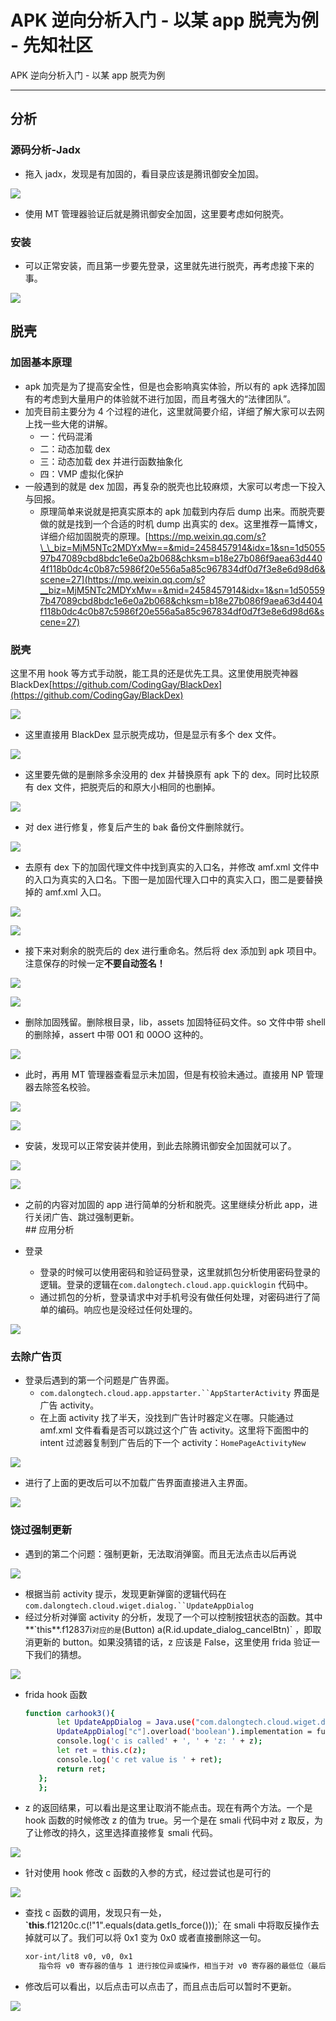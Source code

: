 

# APK 逆向分析入门 - 以某 app 脱壳为例 - 先知社区

APK 逆向分析入门 - 以某 app 脱壳为例

- - -

## 分析

### 源码分析-Jadx

-   拖入 jadx，发现是有加固的，看目录应该是腾讯御安全加固。

[![](assets/1705982064-e5df6e182175aad034f14f3cca0967a3.png)](https://xzfile.aliyuncs.com/media/upload/picture/20240121114654-b817eaba-b80f-1.png)

-   使用 MT 管理器验证后就是腾讯御安全加固，这里要考虑如何脱壳。

### 安装

-   可以正常安装，而且第一步要先登录，这里就先进行脱壳，再考虑接下来的事。

[![](assets/1705982064-9a26e1ff6154733e779ed0b7f73a3c7c.png)](https://xzfile.aliyuncs.com/media/upload/picture/20240121114701-bc6575ba-b80f-1.png)

## 脱壳

### 加固基本原理

-   apk 加壳是为了提高安全性，但是也会影响真实体验，所以有的 apk 选择加固有的考虑到大量用户的体验就不进行加固，而且考强大的“法律团队”。
-   加壳目前主要分为 4 个过程的进化，这里就简要介绍，详细了解大家可以去网上找一些大佬的讲解。
    -   一：代码混淆
    -   二：动态加载 dex
    -   三：动态加载 dex 并进行函数抽象化
    -   四：VMP 虚拟化保护
-   一般遇到的就是 dex 加固，再复杂的脱壳也比较麻烦，大家可以考虑一下投入与回报。
    -   原理简单来说就是把真实原本的 apk 加载到内存后 dump 出来。而脱壳要做的就是找到一个合适的时机 dump 出真实的 dex。这里推荐一篇博文，详细介绍加固脱壳的原理。[https://mp.weixin.qq.com/s?\_\_biz=MjM5NTc2MDYxMw==&mid=2458457914&idx=1&sn=1d505597b47089cbd8bdc1e6e0a2b068&chksm=b18e27b086f9aea63d4404f118b0dc4c0b87c5986f20e556a5a85c967834df0d7f3e8e6d98d6&scene=27](https://mp.weixin.qq.com/s?__biz=MjM5NTc2MDYxMw==&mid=2458457914&idx=1&sn=1d505597b47089cbd8bdc1e6e0a2b068&chksm=b18e27b086f9aea63d4404f118b0dc4c0b87c5986f20e556a5a85c967834df0d7f3e8e6d98d6&scene=27)

### 脱壳

这里不用 hook 等方式手动脱，能工具的还是优先工具。这里使用脱壳神器 BlackDex[https://github.com/CodingGay/BlackDex](https://github.com/CodingGay/BlackDex)

[![](assets/1705982064-9f03bd4d5d5b8fc34220f21634dc8505.png)](https://xzfile.aliyuncs.com/media/upload/picture/20240121114711-c2539af6-b80f-1.png)

-   这里直接用 BlackDex 显示脱壳成功，但是显示有多个 dex 文件。

[![](assets/1705982064-cf794412b0d3b888af6b4e2c2d8586d8.png)](https://xzfile.aliyuncs.com/media/upload/picture/20240121114718-c635548e-b80f-1.png)

-   这里要先做的是删除多余没用的 dex 并替换原有 apk 下的 dex。同时比较原有 dex 文件，把脱壳后的和原大小相同的也删掉。

[![](assets/1705982064-f4c0c2a6036db3984a72663d564688a6.png)](https://xzfile.aliyuncs.com/media/upload/picture/20240121114724-ca0f3d72-b80f-1.png)

-   对 dex 进行修复，修复后产生的 bak 备份文件删除就行。

[![](assets/1705982064-880af284ba405c4fb4116073212c1c88.png)](https://xzfile.aliyuncs.com/media/upload/picture/20240121114731-cddb6ac0-b80f-1.png)

-   去原有 dex 下的加固代理文件中找到真实的入口名，并修改 amf.xml 文件中的入口为真实的入口名。下图一是加固代理入口中的真实入口，图二是要替换掉的 amf.xml 入口。

[![](assets/1705982064-c966b4e9999ce7d8f5de0a8aa701a37c.png)](https://xzfile.aliyuncs.com/media/upload/picture/20240121114737-d1d929e6-b80f-1.png)

[![](assets/1705982064-f8e8191e222d9b12972191e79cd259ec.png)](https://xzfile.aliyuncs.com/media/upload/picture/20240121114743-d4ee1114-b80f-1.png)

-   接下来对剩余的脱壳后的 dex 进行重命名。然后将 dex 添加到 apk 项目中。注意保存的时候一定**不要自动签名！**

[![](assets/1705982064-c8375ba161ad0a2f13fc42f50204d1cf.png)](https://xzfile.aliyuncs.com/media/upload/picture/20240121114756-dceba1ba-b80f-1.png)

[![](assets/1705982064-c478601c0ed333c11eb75e631a113d11.png)](https://xzfile.aliyuncs.com/media/upload/picture/20240121114802-e0a3113a-b80f-1.png)

-   删除加固残留。删除根目录，lib，assets 加固特征码文件。so 文件中带 shell 的删除掉，assert 中带 0O1 和 00OO 这种的。

[![](assets/1705982064-ea21dac9d333267c207dd5ec71994c51.png)](https://xzfile.aliyuncs.com/media/upload/picture/20240121115038-3da6f676-b810-1.png)

-   此时，再用 MT 管理器查看显示未加固，但是有校验未通过。直接用 NP 管理器去除签名校验。

[![](assets/1705982064-b25289bd86282788a7a7d45a31ad68a2.png)](https://xzfile.aliyuncs.com/media/upload/picture/20240121114809-e4a24756-b80f-1.png)

[![](assets/1705982064-2cd54a148f96be0df5adf820b75f146e.png)](https://xzfile.aliyuncs.com/media/upload/picture/20240121114815-e83e9932-b80f-1.png)

-   安装，发现可以正常安装并使用，到此去除腾讯御安全加固就可以了。

[![](assets/1705982064-3b1e1187ba60a61c2e17a5a1aa82b095.png)](https://xzfile.aliyuncs.com/media/upload/picture/20240121114921-0f9a5fb6-b810-1.png)

[![](assets/1705982064-2f1aaa391270e0f0eddb2c1328760f47.png)](https://xzfile.aliyuncs.com/media/upload/picture/20240121114925-120bdf68-b810-1.png)

-   之前的内容对加固的 app 进行简单的分析和脱壳。这里继续分析此 app，进行关闭广告、跳过强制更新。  
    \## 应用分析
    
-   登录
    
    -   登录的时候可以使用密码和验证码登录，这里就抓包分析使用密码登录的逻辑。登录的逻辑在`com.dalongtech.cloud.app.quicklogin` 代码中。
    -   通过抓包的分析，登录请求中对手机号没有做任何处理，对密码进行了简单的编码。响应也是没经过任何处理的。

[![](assets/1705982064-d715d268b6f041f4ad2c400ee28b60d1.png)](https://xzfile.aliyuncs.com/media/upload/picture/20240121203954-2d85ae00-b85a-1.png)

### 去除广告页

-   登录后遇到的第一个问题是广告界面。
    -   `com.dalongtech.cloud.app.appstarter.``AppStarterActivity` 界面是广告 activity。
    -   在上面 activity 找了半天，没找到广告计时器定义在哪。只能通过 amf.xml 文件看看是否可以跳过这个广告 activity。这里将下面图中的 intent 过滤器复制到广告后的下一个 activity：`HomePageActivityNew`

[![](assets/1705982064-d86b53620294f59bd2f092aed3c3d1cb.png)](https://xzfile.aliyuncs.com/media/upload/picture/20240121204025-3fcce2ea-b85a-1.png)

-   进行了上面的更改后可以不加载广告界面直接进入主界面。

[![](assets/1705982064-093e0dc15bab00f0a730af397776f12c.gif)](https://xzfile.aliyuncs.com/media/upload/picture/20240121204110-5a9e7660-b85a-1.gif)

### 饶过强制更新

-   遇到的第二个问题：强制更新，无法取消弹窗。而且无法点击以后再说

[![](assets/1705982064-c2e19b00779ce2e95c784bc511c4d8ee.png)](https://xzfile.aliyuncs.com/media/upload/picture/20240121204209-7e3e3182-b85a-1.png)

-   根据当前 activity 提示，发现更新弹窗的逻辑代码在`com.dalongtech.cloud.wiget.dialog.``UpdateAppDialog`
-   经过分析对弹窗 activity 的分析，发现了一个可以控制按钮状态的函数。其中**\`this**.f12837i`对应的是`(Button) a(R.id.update\_dialog\_cancelBtn)\` ，即取消更新的 button。如果没猜错的话，z 应该是 False，这里使用 frida 验证一下我们的猜想。

[![](assets/1705982064-9d6720ddf9e0dc77d930665fdcd22b6f.png)](https://xzfile.aliyuncs.com/media/upload/picture/20240121204227-88c97ea4-b85a-1.png)

-   frida hook 函数
    
    ```bash
    function carhook3(){
           let UpdateAppDialog = Java.use("com.dalongtech.cloud.wiget.dialog.UpdateAppDialog");
           UpdateAppDialog["c"].overload('boolean').implementation = function (z) {
           console.log('c is called' + ', ' + 'z: ' + z);
           let ret = this.c(z);
           console.log('c ret value is ' + ret);
           return ret;
       };
       };
    ```
    
-   z 的返回结果，可以看出是这里让取消不能点击。现在有两个方法。一个是 hook 函数的时候修改 z 的值为 true。另一个是在 smali 代码中对 z 取反，为了让修改的持久，这里选择直接修复 smali 代码。
    

[![](assets/1705982064-6f1bfaee5a6fbb03cc207f2aa986683a.png)](https://xzfile.aliyuncs.com/media/upload/picture/20240121204243-92855ea4-b85a-1.png)

-   针对使用 hook 修改 c 函数的入参的方式，经过尝试也是可行的

[![](assets/1705982064-6ac05708a0e61472822b34fa798d0c71.png)](https://xzfile.aliyuncs.com/media/upload/picture/20240121204257-9a54f432-b85a-1.png)

-   查找 c 函数的调用，发现只有一处，**\`this**.f12120c.c(!"1".equals(data.getIs\_force()));\` 在 smali 中将取反操作去掉就可以了。我们可以将 0x1 变为 0x0 或者直接删除这一句。
    
    ```bash
    xor-int/lit8 v0, v0, 0x1
       指令将 v0 寄存器的值与 1 进行按位异或操作，相当于对 v0 寄存器的最低位（最后一位）进行取反操作。
    ```
    
-   修改后可以看出，以后点击可以点击了，而且点击后可以暂时不更新。
    

[![](assets/1705982064-9ae28eca2a4829addd21370552607527.png)](https://xzfile.aliyuncs.com/media/upload/picture/20240121204311-a2c5bb2e-b85a-1.png)
